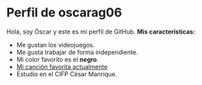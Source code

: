 # Perfil de oscarag06
Hola, soy Óscar y este es mi perfil de GitHub.
**Mis características:**
- Me gustan los videojuegos.
- Me gusta trabajar de forma independiente.
- Mi color favorito es el **negro**.
- [Mi canción favorita actualmente](https://youtu.be/O4QN_4ssuLE?feature=shared)
- Estudio en el CIFP César Manrique.

